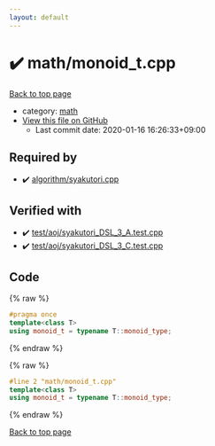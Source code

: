 ```yaml
---
layout: default
---
```


<!-- mathjax config similar to math.stackexchange -->
<script type="text/javascript" async
  src="https://cdnjs.cloudflare.com/ajax/libs/mathjax/2.7.5/MathJax.js?config=TeX-MML-AM_CHTML">
</script>
<script type="text/x-mathjax-config">
  MathJax.Hub.Config({
    TeX: { equationNumbers: { autoNumber: "AMS" }},
    tex2jax: {
      inlineMath: [ ['$','$'] ],
      processEscapes: true
    },
    "HTML-CSS": { matchFontHeight: false },
    displayAlign: "left",
    displayIndent: "2em"
  });
</script>

<script type="text/javascript" src="https://cdnjs.cloudflare.com/ajax/libs/jquery/3.4.1/jquery.min.js"></script>
<script src="https://cdn.jsdelivr.net/npm/jquery-balloon-js@1.1.2/jquery.balloon.min.js" integrity="sha256-ZEYs9VrgAeNuPvs15E39OsyOJaIkXEEt10fzxJ20+2I=" crossorigin="anonymous"></script>
<script type="text/javascript" src="../../assets/js/copy-button.js"></script>
<link rel="stylesheet" href="../../assets/css/copy-button.css" />


# :heavy_check_mark: math/monoid_t.cpp

<a href="../../index.html">Back to top page</a>

* category: <a href="../../index.html#7e676e9e663beb40fd133f5ee24487c2">math</a>
* <a href="{{ site.github.repository_url }}/blob/master/math/monoid_t.cpp">View this file on GitHub</a>
    - Last commit date: 2020-01-16 16:26:33+09:00




## Required by

* :heavy_check_mark: <a href="../algorithm/syakutori.cpp.html">algorithm/syakutori.cpp</a>


## Verified with

* :heavy_check_mark: <a href="../../verify/test/aoj/syakutori_DSL_3_A.test.cpp.html">test/aoj/syakutori_DSL_3_A.test.cpp</a>
* :heavy_check_mark: <a href="../../verify/test/aoj/syakutori_DSL_3_C.test.cpp.html">test/aoj/syakutori_DSL_3_C.test.cpp</a>


## Code

<a id="unbundled"></a>
{% raw %}
```cpp
#pragma once
template<class T>
using monoid_t = typename T::monoid_type;
```
{% endraw %}

<a id="bundled"></a>
{% raw %}
```cpp
#line 2 "math/monoid_t.cpp"
template<class T>
using monoid_t = typename T::monoid_type;
```
{% endraw %}

<a href="../../index.html">Back to top page</a>

